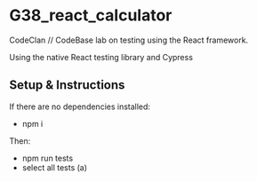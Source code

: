 # G38_react_calculator
CodeClan // CodeBase lab on testing using the React framework. 

Using the native React testing library and Cypress

## Setup & Instructions

If there are no dependencies installed: 

- npm i

Then:

- npm run tests
- select all tests (a)
